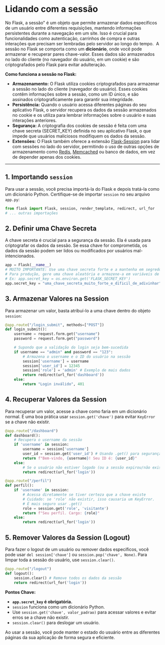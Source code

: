 # Lidando com a sessão
No Flask, a sessão" é um objeto que permite armazenar dados específicos de um usuário entre diferentes requisições, mantendo informações persistentes durante a navegação em um site. Isso é crucial para funcionalidades como autenticação, carrinhos de compra e outras interações que precisam ser lembradas pelo servidor ao longo do tempo.  A sessão no Flask se comporta como um **dicionário**, onde você pode armazenar e recuperar pares chave-valor. Esses dados são armazenados no lado do cliente (no navegador do usuário, em um cookie) e são criptografados pelo Flask para evitar adulteração.

**Como funciona a sessão no Flask:**
- **Armazenamento:** O Flask utiliza cookies criptografados para armazenar a sessão no lado do cliente (navegador do usuário). Esses cookies contêm informações sobre a sessão, como um ID único, e são assinados criptograficamente para garantir sua integridade.
- **Persistência:** Quando o usuário acessa diferentes páginas do seu aplicativo Flask, o servidor recupera os dados da sessão armazenados no cookie e os utiliza para lembrar informações sobre o usuário e suas interações anteriores.
- **Segurança:** A criptografia dos cookies de sessão é feita com uma chave secreta (SECRET_KEY) definida no seu aplicativo Flask, o que impede que usuários maliciosos modifiquem os dados da sessão.
- **Extensões:** O Flask também oferece a extensão [Flask-Session](https://www.google.com/search?rlz=1C1GCEU_pt-BRBR1157BR1157&cs=1&sca_esv=3d1e29cf7e253e0e&q=Flask-Session&sa=X&ved=2ahUKEwiL_IeZoOqOAxV0q5UCHQ8oPUwQxccNegQIGxAB&mstk=AUtExfA-yxxYQFHqllboax8bfV58giTXNDP7tBUpa-0IglQ5sRL__7QGU-ygLlGiyF05JsMIQBxq8sKokdjszB3UWkKUpZ00CZ5Lle-HKa_hyMOKCd6KCQs6modceInaUEXkecN1EiznEtT8iq4ZED2kO1ppN3kdMWOnmsT4GqH5JdOdMiY&csui=3) para lidar com sessões no lado do servidor, permitindo o uso de outras opções de armazenamento como [Redis](https://www.google.com/search?rlz=1C1GCEU_pt-BRBR1157BR1157&cs=1&sca_esv=3d1e29cf7e253e0e&q=Redis&sa=X&ved=2ahUKEwiL_IeZoOqOAxV0q5UCHQ8oPUwQxccNegQIGxAC&mstk=AUtExfA-yxxYQFHqllboax8bfV58giTXNDP7tBUpa-0IglQ5sRL__7QGU-ygLlGiyF05JsMIQBxq8sKokdjszB3UWkKUpZ00CZ5Lle-HKa_hyMOKCd6KCQs6modceInaUEXkecN1EiznEtT8iq4ZED2kO1ppN3kdMWOnmsT4GqH5JdOdMiY&csui=3), [Memcached](https://www.google.com/search?rlz=1C1GCEU_pt-BRBR1157BR1157&cs=1&sca_esv=3d1e29cf7e253e0e&q=Memcached&sa=X&ved=2ahUKEwiL_IeZoOqOAxV0q5UCHQ8oPUwQxccNegQIGxAD&mstk=AUtExfA-yxxYQFHqllboax8bfV58giTXNDP7tBUpa-0IglQ5sRL__7QGU-ygLlGiyF05JsMIQBxq8sKokdjszB3UWkKUpZ00CZ5Lle-HKa_hyMOKCd6KCQs6modceInaUEXkecN1EiznEtT8iq4ZED2kO1ppN3kdMWOnmsT4GqH5JdOdMiY&csui=3) ou banco de dados, em vez de depender apenas dos cookies.

---

## 1. Importando `session`
Para usar a sessão, você precisa importá-la do Flask e depois tratá-la como um dicionário Python. Certifique-se de importar `session` no seu arquivo `app.py`:

```python
from flask import Flask, session, render_template, redirect, url_for
# ... outras importações
```

## 2. Definir uma Chave Secreta
A chave secreta é crucial para a segurança da sessão. Ela é usada para criptografar os dados da sessão. Se essa chave for comprometida, os dados da sessão podem ser lidos ou modificados por usuários mal-intencionados.

```python
app = Flask(__name__)
# MUITO IMPORTANTE: Use uma chave secreta forte e a mantenha em segredo!
# Para produção, gere uma chave aleatória e armazene-a em variáveis de ambiente.
# Ex: app.secret_key = os.environ.get('FLASK_SECRET_KEY')
app.secret_key = "uma_chave_secreta_muito_forte_e_dificil_de_adivinhar"
```

## 3. Armazenar Valores na Session

Para armazenar um valor, basta atribuí-lo a uma chave dentro do objeto `session`:

```python
@app.route("/login_submit", methods=["POST"])
def login_submit():
    username = request.form.get("username")
    password = request.form.get("password")

    # Supondo que a validação do login seja bem-sucedida
    if username == "admin" and password == "123":
        # Armazena o username e o ID do usuário na sessão
        session['username'] = username
        session['user_id'] = 12345
        session['role'] = 'admin' # Exemplo de mais dados
        return redirect(url_for('dashboard'))
    else:
        return "Login inválido", 401
```

## 4. Recuperar Valores da Session
Para recuperar um valor, acesse a chave como faria em um dicionário normal. É uma boa prática usar `session.get('chave')` para evitar `KeyError` se a chave não existir.

```python
@app.route("/dashboard")
def dashboard():
    # Recupera o username da sessão
    if 'username' in session:
        username = session['username']
        user_id = session.get('user_id') # Usando .get() para segurança
        return f"Bem-vindo, {username}! Seu ID é: {user_id}"
    else:
        # Se o usuário não estiver logado (ou a sessão expirou/não existe)
        return redirect(url_for('login'))

@app.route("/perfil")
def perfil():
    if 'username' in session:
        # Acessa diretamente se tiver certeza que a chave existe
        # Cuidado: se 'role' não existir, isso causaria um KeyError.
        # É mais seguro usar .get()
        role = session.get('role', 'visitante') 
        return f"Seu perfil. Cargo: {role}"
    else:
        return redirect(url_for('login'))
```

## 5. Remover Valores da Session (Logout)
Para fazer o logout de um usuário ou remover dados específicos, você pode usar `del session['chave']` ou `session.pop('chave', None)`. Para limpar toda a sessão do usuário, use `session.clear()`.

```python
@app.route("/logout")
def logout():
    session.clear() # Remove todos os dados da sessão
    return redirect(url_for('login'))
```

**Pontos Chave:**
- **`app.secret_key` é obrigatória.**
- `session` funciona como um dicionário Python.
- Use `session.get('chave', valor_padrao)` para acessar valores e evitar erros se a chave não existir.
- `session.clear()` para deslogar um usuário.

Ao usar a sessão, você pode manter o estado do usuário entre as diferentes páginas da sua aplicação de forma segura e eficiente.